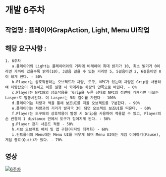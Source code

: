 
# 개발 6주차

## 작업명   : 플레이어GrapAction, Light, Menu UI작업

## 해당 요구사항 : 
    1. 6주차
       a.플레이어의 Light는 플레이어와의 거리에 비례하여 최대 밝기가 10, 최소 밝기가 0이라면 가까이 있을수록 밝게(10), 3걸음 걸을 수 있는 거리면 5, 5걸음이면 2, 6걸음이면 0이 되게 한다. - 50%  
       b.Player는 상호작용하는 오브젝트가 차량, 도구, NPC가 있는데 차량은 Grip을 사용하여 차량탑승이 가능하고 이를 실행 시 카메라는 차량의 안쪽으로 바뀐다. - 0%  
       c.Player는 NPC와의 상호작용을 ‘Grip을 누른 상태로 NPC의 정면에 가져가면 나오는 Lasyer로 발동시킨다. 이 Lasyer는 5의 길이를 가진다 - 100%  
       d.플레이어는 차량과 벽을 통해 보조UI를 띄울 오브젝트를 구분한다. - 90%  
       e.플레이어는 차량과의 거리가 발자국 3이 되면 오브젝트 보조UI를 띄운다. - 60%  
       f.Player는 도구와의 상호작용이 발생 시 Grip을 사용하여 적용할 수 있고, Player의 손 반경의 1 distance 안에서 도구가 집어지게 된다. - 50%  
       g.Player 걷기 사운드 적용 - 50%  
       h.서브 오브젝트 배치 및 맵 구현(디자인 최적화) - 60%  
       i.컨트롤러의 Menu에는 Menu UI를 띄우게 되며 Menu UI에는 게임 이어하기(Pause), 게임 종료(Quit)가 있다. - 70%  
       
       
## 영상
[![6주차](./w06/6.png)](https://youtu.be/K8g6vIvH9q4)


